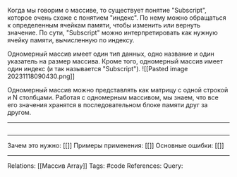 Когда мы говорим о массиве, то существует понятие "Subscript", которое очень схоже с понятием "индекс". По нему можно обращаться к определенным ячейкам памяти, чтобы изменить или вернуть значение. По сути, "Subscript" можно интерпретировать как нужную ячейку памяти, вычисленную по индексу. 

Одномерный массив имеет один тип данных, одно название и один указатель на размер массива. Кроме того, одномерный массив имеет один индекс (и так называется "Subscript"). 
![[Pasted image 20231118090430.png]]

Одномерный массив можно представлять как матрицу с одной строкой и N столбцами. Работая с одномерным массивом, мы знаем, что все его значения хранятся в последовательном блоке памяти друг за другом. 

___
```

```
___
Зачем это нужно: [[]] 
Примеры применения: [[]] 
Основные ошибки: [[]]
___
Relations: [[Массив Array]] 
Tags: #code
References: 
Query: 